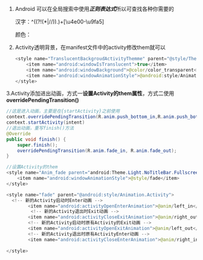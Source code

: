 1. Android 可以在全局搜索中使用***正则表达式***所以可查找各种你需要的

   汉字：^((?!(\*|//)).)+[\u4e00-\u9fa5]

   颜色：
   
2. Activity透明背景，在manifest文件中的activity修改them就可以

   ```java
   <style name="TranslucentBackgroudActivityThemme" parent="@style/Theme.Design.Light.NoActionBar">
       <item name="android:windowIsTranslucent">true</item>
       <item name="android:windowBackground">@color/color_transparent</item>
       <item name="android:windowAnimationStyle">@android:style/Animation.Translucent</item>
   </style>
   ```

3.Activity添加进出动画，方式一**设置Activity的them属性**，方式二使用**overridePendingTransition()**

```java
//这是进入动画，主要是在{startActivity}之前使用
context.overridePendingTransition(R.anim.push_bottom_in,R.anim.push_bottom_out);
context.startActivity(intent)
//退出动画，重写finish()方法
@Override
public void finish() {
    super.finish();
    overridePendingTransition(R.anim.fade_in, R.anim.fade_out);
}

//设置Activity的them
<style name="Anim_fade parent="android:Theme.Light.NoTitleBar.Fullscreen">
    <item name="android:windowAnimationStyle">@style/fade</item>
</style>

<style name="fade" parent="@android:style/Animation.Activity">
  <!-- 新的Activity启动时Enter动画 -->
        <item name="android:activityOpenEnterAnimation">@anim/left_in</item>
         <!-- 新的Activity退出时Exit动画 -->
        <item name="android:activityCloseExitAnimation">@anim/right_out</item>
        <!-- 新的Activity启动时原有Activity的Exit动画 -->
        <item name="android:activityOpenExitAnimation">@anim/left_out</item>
        <!-- 新的Activity退出时原有ActivityEnter动画 -->
        <item name="android:activityCloseEnterAnimation">@anim/right_in</item>
       
</style>
```

